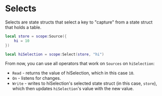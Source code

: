 # Selects
Selects are state structs that select a key to "capture" from a state struct that holds a table.

```lua
local store = scope:Source({
    hi = 10
})

local hiSelection = scope:Select(store, "hi")
```

From now, you can use all operators that work on `Sources` on `hiSelection`:
* `Read` - returns the value of hiSelection, which in this case `10`.
* `On` - listens for changes.
* `Write` - writes to hiSelection's selected state struct (in this case, `store`), which then updates `hiSelection`'s value with the new value.